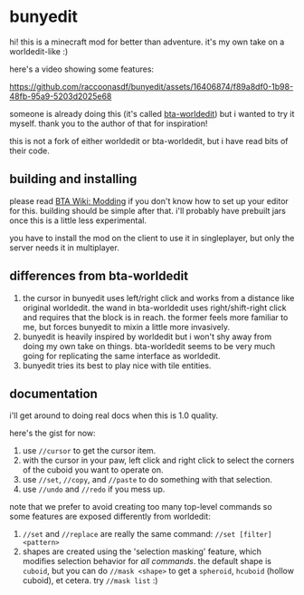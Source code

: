 # bunyedit

hi! this is a minecraft mod for better than adventure. it's my own take on a
worldedit-like :)

here's a video showing some features:

https://github.com/raccoonasdf/bunyedit/assets/16406874/f89a8df0-1b98-48fb-95a9-5203d2025e68

someone is already doing this (it's called
[bta-worldedit](https://github.com/FatherCheese/bta-worldedit)) but i wanted to try it
myself. thank you to the author of that for inspiration!

this is not a fork of either worldedit or bta-worldedit, but i have read bits of their
code.

## building and installing

please read [BTA Wiki: Modding](https://bta.miraheze.org/wiki/Modding) if you don't know
how to set up your editor for this. building should be simple after that. i'll probably
have prebuilt jars once this is a little less experimental.

you have to install the mod on the client to use it in singleplayer, but only the server
needs it in multiplayer.

## differences from bta-worldedit

1. the cursor in bunyedit uses left/right click and works from a distance like original
   worldedit. the wand in bta-worldedit uses right/shift-right click and requires that
   the block is in reach. the former feels more familiar to me, but forces bunyedit to
   mixin a little more invasively.
2. bunyedit is heavily inspired by worldedit but i won't shy away from doing my own take
   on things. bta-worldedit seems to be very much going for replicating the same
   interface as worldedit.
3. bunyedit tries its best to play nice with tile entities.

## documentation

i'll get around to doing real docs when this is 1.0 quality.

here's the gist for now:
1. use `//cursor` to get the cursor item.
2. with the cursor in your paw, left click and right click to select the corners of the
   cuboid you want to operate on.
3. use `//set`, `//copy`, and `//paste` to do something with that selection.
4. use `//undo` and `//redo` if you mess up.

note that we prefer to avoid creating too many top-level commands so some features are
exposed differently from worldedit:

1. `//set` and `//replace` are really the same command: `//set [filter] <pattern>`
2. shapes are created using the 'selection masking' feature, which modifies selection
   behavior for *all commands*. the default shape is `cuboid`, but you can do
   `//mask <shape>` to get a `spheroid`, `hcuboid` (hollow cuboid), et cetera.
   try `//mask list` :)
